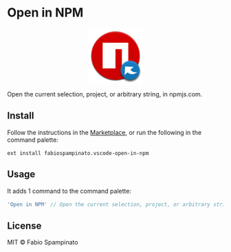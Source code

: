 # Open in NPM

<p align="center">
  <img src="https://raw.githubusercontent.com/fabiospampinato/vscode-open-in-npm/master/resources/logo.png" width="128" alt="Logo">
</p>

Open the current selection, project, or arbitrary string, in npmjs.com.

## Install

Follow the instructions in the [Marketplace](https://marketplace.visualstudio.com/items?itemName=fabiospampinato.vscode-open-in-npm), or run the following in the command palette:

```shell
ext install fabiospampinato.vscode-open-in-npm
```

## Usage

It adds 1 command to the command palette:

```js
'Open in NPM' // Open the current selection, project, or arbitrary string, in npmjs.com.
```

## License

MIT © Fabio Spampinato
